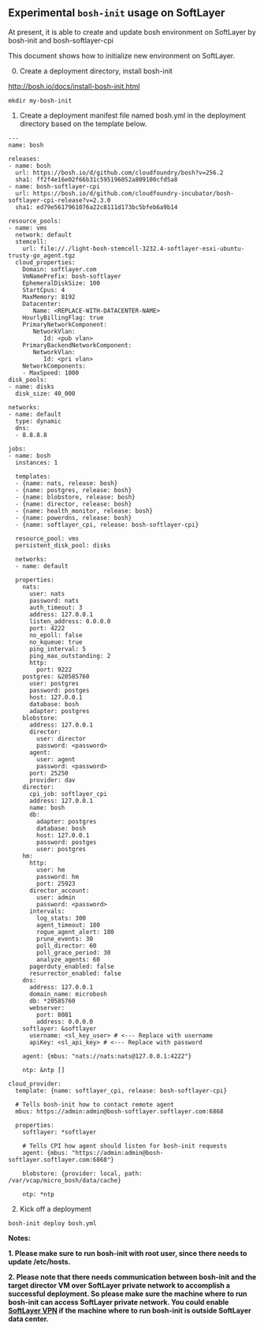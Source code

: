 ## Experimental `bosh-init` usage on SoftLayer

At present, it is able to create and update bosh environment on SoftLayer by bosh-init and bosh-softlayer-cpi

This document shows how to initialize new environment on SoftLayer.

0. Create a deployment directory, install bosh-init

http://bosh.io/docs/install-bosh-init.html

```
mkdir my-bosh-init
```

1. Create a deployment manifest file named bosh.yml in the deployment directory based on the template below.

```
---
name: bosh

releases:
- name: bosh
  url: https://bosh.io/d/github.com/cloudfoundry/bosh?v=256.2
  sha1: ff2f4e16e02f66b31c595196052a809100cfd5a8
- name: bosh-softlayer-cpi
  url: https://bosh.io/d/github.com/cloudfoundry-incubator/bosh-softlayer-cpi-release?v=2.3.0
  sha1: ed79e5617961076a22c8111d173bc5bfeb6a9b14
  
resource_pools:
- name: vms
  network: default
  stemcell:
    url: file://./light-bosh-stemcell-3232.4-softlayer-esxi-ubuntu-trusty-go_agent.tgz 
  cloud_properties:
    Domain: softlayer.com
    VmNamePrefix: bosh-softlayer
    EphemeralDiskSize: 100
    StartCpus: 4
    MaxMemory: 8192
    Datacenter:
       Name: <REPLACE-WITH-DATACENTER-NAME>
    HourlyBillingFlag: true
    PrimaryNetworkComponent:
       NetworkVlan:
          Id: <pub vlan>
    PrimaryBackendNetworkComponent:
       NetworkVlan:
          Id: <pri vlan>
    NetworkComponents:
    - MaxSpeed: 1000
disk_pools:
- name: disks
  disk_size: 40_000

networks:
- name: default
  type: dynamic
  dns: 
  - 8.8.8.8

jobs:
- name: bosh
  instances: 1

  templates:
  - {name: nats, release: bosh}
  - {name: postgres, release: bosh}
  - {name: blobstore, release: bosh}
  - {name: director, release: bosh}
  - {name: health_monitor, release: bosh}
  - {name: powerdns, release: bosh}
  - {name: softlayer_cpi, release: bosh-softlayer-cpi}

  resource_pool: vms
  persistent_disk_pool: disks

  networks:
  - name: default

  properties:
    nats:
      user: nats
      password: nats
      auth_timeout: 3
      address: 127.0.0.1
      listen_address: 0.0.0.0
      port: 4222
      no_epoll: false
      no_kqueue: true
      ping_interval: 5
      ping_max_outstanding: 2
      http:
        port: 9222
    postgres: &20585760
      user: postgres
      password: postges
      host: 127.0.0.1
      database: bosh
      adapter: postgres
    blobstore:
      address: 127.0.0.1
      director:
        user: director
        password: <password>
      agent:
        user: agent
        password: <password>
      port: 25250
      provider: dav
    director:
      cpi_job: softlayer_cpi
      address: 127.0.0.1
      name: bosh
      db:
        adapter: postgres
        database: bosh
        host: 127.0.0.1
        password: postges
        user: postgres
    hm:
      http:
        user: hm
        password: hm
        port: 25923
      director_account:
        user: admin
        password: <password>
      intervals:
        log_stats: 300
        agent_timeout: 180
        rogue_agent_alert: 180
        prune_events: 30
        poll_director: 60
        poll_grace_period: 30
        analyze_agents: 60
      pagerduty_enabled: false
      resurrector_enabled: false
    dns:
      address: 127.0.0.1
      domain_name: microbosh
      db: *20585760
      webserver:
        port: 8081
        address: 0.0.0.0
    softlayer: &softlayer
      username: <sl_key_user> # <--- Replace with username
      apiKey: <sl_api_key> # <--- Replace with password

    agent: {mbus: "nats://nats:nats@127.0.0.1:4222"}

    ntp: &ntp []
 
cloud_provider:
  template: {name: softlayer_cpi, release: bosh-softlayer-cpi}

  # Tells bosh-init how to contact remote agent
  mbus: https://admin:admin@bosh-softlayer.softlayer.com:6868

  properties:
    softlayer: *softlayer

    # Tells CPI how agent should listen for bosh-init requests
    agent: {mbus: "https://admin:admin@bosh-softlayer.softlayer.com:6868"}

    blobstore: {provider: local, path: /var/vcap/micro_bosh/data/cache}

    ntp: *ntp

```

2. Kick off a deployment

```
bosh-init deploy bosh.yml
```

**Notes:**

**1. Please make sure to run bosh-init with root user, since there needs to update /etc/hosts.**

**2. Please note that there needs communication between bosh-init and the target director VM over SoftLayer private network to accomplish a successful deployment. So please make sure the machine where to run bosh-init can access SoftLayer private network. You could enable [SoftLayer VPN](http://www.softlayer.com/VPN-Access) if the machine where to run bosh-init is outside SoftLayer data center.**

